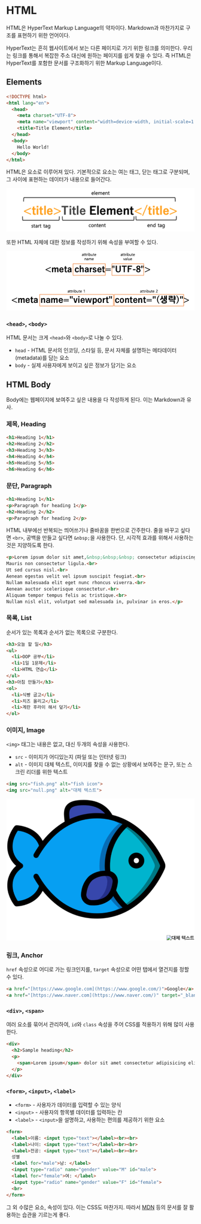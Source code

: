 # HTML

HTML은 HyperText Markup Language의 약자이다.
Markdown과 마찬가지로 구조를 표현하기 위한 언어이다.

HyperText는 흔히 웹사이트에서 보는 다른 페이지로 가기 위한 링크를 의미한다.
우리는 링크를 통해서 복잡한 주소 대신에 원하는 페이지를 쉽게 찾을 수 있다.
즉 HTML은 HyperText를 포함한 문서를 구조화하기 위한 Markup Language이다.

## Elements

```html
<!DOCTYPE html>
<html lang="en">
  <head>
    <meta charset="UTF-8">
    <meta name="viewport" content="width=device-width, initial-scale=1.0">
    <title>Title Element</title>
  </head>
  <body>
    Hello World!
  </body>
</html>
```

HTML은 요소로 이루어져 있다.
기본적으로 요소는 여는 태그, 닫는 태그로 구분되며, 그 사이에 표현하는 데이터가 내용으로 들어간다.

![html 요소](images/01_html.png)

또한 HTML 자체에 대한 정보를 작성하기 위해 속성을 부여할 수 있다.

![html 속성](images/02_html.png)

### `<head>`, `<body>`

HTML 문서는 크게 `<head>`와 `<body>`로 나눌 수 있다.

- `head` - HTML 문서의 인코딩, 스타일 등, 문서 자체를 설명하는 메타데이터(metadata)를 담는 요소
- `body` -  실제 사용자에게 보이고 싶은 정보가 담기는 요소

## HTML Body

Body에는 웹페이지에 보여주고 싶은 내용을 다 작성하게 된다. 이는 Markdown과 유사.

### 제목, Heading

```html
<h1>Heading 1</h1>
<h2>Heading 2</h2>
<h3>Heading 3</h3>
<h4>Heading 4</h4>
<h5>Heading 5</h5>
<h6>Heading 6</h6>
```

### 문단, Paragraph

```html
<h1>Heading 1</h1>
<p>Paragraph for heading 1</p>
<h2>Heading 2</h2>
<p>Paragraph for heading 2</p>
```

HTML 내부에선 반복되는 띄어쓰기나 줄바꿈을 한번으로 간주한다. 줄을 바꾸고 싶다면 `<br>`, 공백을 만들고 싶다면 `&nbsp;`을 사용한다. 단, 시각적 효과를 위해서 사용하는 것은 지양하도록 한다.

```html
<p>Lorem ipsum dolor sit amet,&nbsp;&nbsp;&nbsp; consectetur adipiscing elit.<br>
Mauris non consectetur ligula.<br>
Ut sed cursus nisl.<br>
Aenean egestas velit vel ipsum suscipit feugiat.<br>
Nullam malesuada elit eget nunc rhoncus viverra.<br>
Aenean auctor scelerisque consectetur.<br>
Aliquam tempor tempus felis ac tristique.<br>
Nullam nisl elit, volutpat sed malesuada in, pulvinar in eros.</p>
```

### 목록, List

순서가 있는 목록과 순서가 없는 목록으로 구분한다.


```html
<h3>오늘 할 일</h3>
<ul>
  <li>OOP 공부</li>
  <li>1일 1문제</li>
  <li>HTML 연습</li>
</ul>
<h3>아침 만들기</h3>
<ol>
  <li>식빵 굽고</li>
  <li>치즈 올리고</li>
  <li>계란 후라이 해서 덮기</li>
</ol>
```

### 이미지, Image

`<img>` 태그는 내용은 없고, 대신 두개의 속성을 사용한다.
- `src` - 이미지가 어디있는지 (파일 또는 인터넷 링크)
- `alt` - 이미지 대체 텍스트, 이미지를 찾을 수 없는 상황에서 보여주는 문구, 또는 스크린 리더를 위한 텍스트

```html
<img src="fish.png" alt="fish icon">
<img src="null.png" alt="대체 텍스트">
```

![img 예시](images/03_html.png)

### 링크, Anchor

`href` 속성으로 어디로 가는 링크인지를, `target` 속성으로 어떤 탭에서 열건지를 정할 수 있다.

```html
<a href="[https://www.google.com](https://www.google.com/)">Google</a>
<a href="[https://www.naver.com](https://www.naver.com/)" target="_blank">NAVER</a>
```

### `<div>`, `<span>`

여러 요소를 묶어서 관리하여, `id`와 `class` 속성을 주어 CSS를 적용하기 위해 많이 사용한다.

```html
<div>
  <h2>Sample heading</h2>
  <p>
    <span>Lorem ipsum</span> dolor sit amet consectetur adipisicing elit. Voluptates aut aliquam, natus tempora nihil explicabo sunt corrupti nisi architecto repellat aspernatur earum incidunt? Optio nulla officia obcaecati perspiciatis illum error.
  </p>
</div>
```

### `<form>`, `<input>`, `<label>`

- `<form>` - 사용자가 데이터를 입력할 수 있는 양식
- `<input>` - 사용자의 항목별 데이터를 입력하는 칸
- `<label>` - `<input>`을 설명하고, 사용하는 편의를 제공하기 위한 요소

```html
<form>
  <label>이름: <input type="text"></label><br><br>
  <label>나이: <input type="text"></label><br><br>
  <label>전공: <input type="text"></label><br><br>
  성별
  <label for="male">남: </label>
  <input type="radio" name="gender" value="M" id="male">
  <label for="female">여: </label>
  <input type="radio" name="gender" value="F" id="female">
  <br>
</form>
```

그 외 수많은 요소, 속성이 있다. 이는 CSS도 마찬가지. 따라서 [MDN](https://developer.mozilla.org/en-US/) 등의 문서를 잘 활용하는 습관을 기르는게 좋다.

